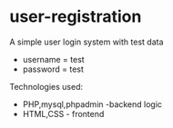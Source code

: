 # user-registration

A simple user login system with test data
  * username = test
  * password = test
  
 Technologies used:
  * PHP,mysql,phpadmin -backend logic
  * HTML,CSS - frontend
